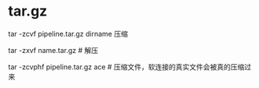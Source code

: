 # tar.gz
tar -zcvf pipeline.tar.gz dirname 压缩

tar -zxvf name.tar.gz # 解压

tar -zcvphf pipeline.tar.gz ace # 压缩文件，软连接的真实文件会被真的压缩过来
